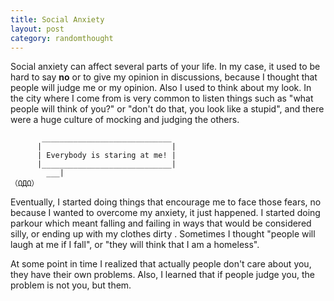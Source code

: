 ```yaml
---
title: Social Anxiety 
layout: post
category: randomthought 
---
```



Social anxiety can affect several parts of your life. In my case, it used to be hard to say **no** or to give my opinion in discussions, because I thought that people will judge me or my opinion. 
Also I used to think about my look. 
In the city where I come from is very common to listen things such as "what people will think of you?" or "don't do that, you look like a stupid", and there were a huge culture of mocking and judging the others. 


```
       _____________________________
      |                             |
      | Everybody is staring at me! |
      |_____________________________|
        ___|
（ΩДΩ）
```

Eventually, I started doing things that encourage me to face those fears, no because I wanted to overcome my anxiety, it just happened. I started doing parkour which meant  falling and failing in ways that would be considered silly, or ending up with my clothes dirty . Sometimes I thought "people will laugh at me if I fall", or "they will think that I am a homeless". 

At some point in time I realized that actually people don't care about you, they have their own problems. Also, I learned that if people judge you, the problem is not you, but them.

